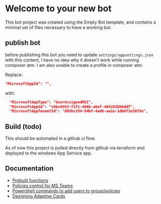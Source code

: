 # Welcome to your new bot

This bot project was created using the Empty Bot template, and contains a minimal set of files necessary to have a working bot.

## publish bot

before publishing this bot you need to update `settings/appsettings.json` with this content, I have no idea why it doesn't work
while running composer atm. I am also unable to create a profile in composer atm.

Replace:

```json
"MicrosoftAppId": "",
```

with:

```json
  "MicrosoftAppType": "UserAssignedMSI",
  "MicrosoftAppId": "c6bc6953-f1f1-406b-a6ef-4d4282bb6ddf",
  "MicrosoftAppTenantId": "d05bc194-94bf-4ad6-ae2e-1db0f2e38f5e",
```

## Build (todo)

This should be automated in a github ci flow.

As of now this project is pulled directly from github via terraform and deployed to the windows App Service app.

## Documentation

* [Prebuilt functions](https://learn.microsoft.com/en-us/azure/bot-service/adaptive-expressions/adaptive-expressions-prebuilt-functions?view=azure-bot-service-4.0)
* [Policies control for MS Teams](https://learn.microsoft.com/en-us/microsoftteams/teams-app-permission-policies)
* [Powershell commands to add users to group/policies](https://learn.microsoft.com/en-us/microsoftteams/assign-policies-users-and-groups#use-powershell)
* [Designing Adaptive Cards](https://adaptivecards.io/designer)
